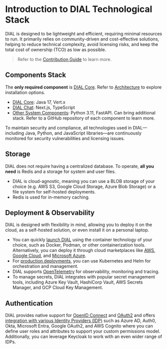 # Introduction to DIAL Technological Stack

DIAL is designed to be lightweight and efficient, requiring minimal resources to run. It primarily relies on community-driven and cost-effective solutions, helping to reduce technical complexity, avoid licensing risks, and keep the total cost of ownership (TCO) as low as possible.

> Refer to the [Contribution Guide](https://github.com/epam/ai-dial/blob/main/CONTRIBUTING.md) to learn more.

## Components Stack

The **only required component** is [DIAL Core](https://github.com/epam/ai-dial-core). Refer to [Architecture](/docs/platform/0.architecture-and-concepts/2.architecture.md) to explore installation options.

* [DIAL Core](https://github.com/epam/ai-dial-core): Java 17, Vert.x
* [DIAL Chat](https://github.com/epam/ai-dial-chat): Next.js, TypeScript
* [Other System Components](https://dialx.ai/open-source): Python 3.11, FastAPI. Can bring additional stack. Refer to a GitHub repository of each component to learn more.

To maintain security and compliance, all technologies used in DIAL—including Java, Python, and JavaScript libraries—are continuously monitored for security vulnerabilities and licensing issues.

## Storage

DIAL does not require having a centralized database. To operate, **all you need** is Redis and a storage for system and user files.

* DIAL is cloud-agnostic, meaning you can use a BLOB storage of your choice (e.g. AWS S3, Google Cloud Storage, Azure Blob Storage) or a file system for self-hosted deployments.
* Redis is used for in-memory caching.

## Deployment & Observability

DIAL is designed with flexibility in mind, allowing you to deploy it on the cloud, as a self-hosted solution, or even install it on a personal laptop.

* You can quickly [launch DIAL](/docs/quick-start.md) using the container technology of your choice, such as Docker, Podman, or other containerization tools. Alternatively, you can deploy it through cloud marketplaces like [AWS](https://aws.amazon.com/marketplace/pp/prodview-zx4u372lqvtfi?sr=0-1&ref_=beagle&applicationId=AWSMPContessa), [Google Cloud](https://console.cloud.google.com/marketplace/product/epam-mp-dial/epam-ai-dial?project=forward-garden-440215-u2), and [Microsoft Azure](https://azuremarketplace.microsoft.com/en-us/marketplace/apps/epam-2436412.epam_dial?tab=Overview). 
* For [production deployments](https://github.com/epam/ai-dial-helm/tree/main/charts/dial/examples/generic/simple), you can use Kubernetes and Helm for orchestration and management.
* DIAL supports [OpenTelemetry](https://opentelemetry.io/) for observability, monitoring and tracing.
* To manage secrets, DIAL integrates with popular secret management tools, including Azure Key Vault, HashiCorp Vault, AWS Secrets Manager, and GCP Cloud Key Management.

## Authentication

DIAL provides native support for [OpenID Connect](https://openid.net/developers/how-connect-works/) and [OAuth2](https://oauth.net/2/) and offers [integration with various Identity Providers (IDP)](/docs/tutorials/2.devops/2.auth-and-access-control/3.configure-idps/0.overview.md) such as Azure AD, Auth0, Okta, Microsoft Entra, Google OAuth2, and AWS Cognito where you can define user roles and attributes to support your custom permissions model. Additionally, you can leverage Keycloak to work with an even wider range of IDPs.
